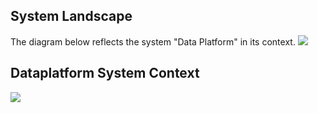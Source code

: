 ## System Landscape
The diagram below reflects the system "Data Platform" in its context.
![](embed:dataPlatformLandscape)

## Dataplatform System Context 
![](embed:SystemContext)
